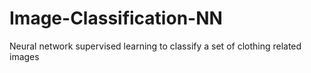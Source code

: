 # Image-Classification-NN
Neural network supervised learning to classify a set of clothing related images
